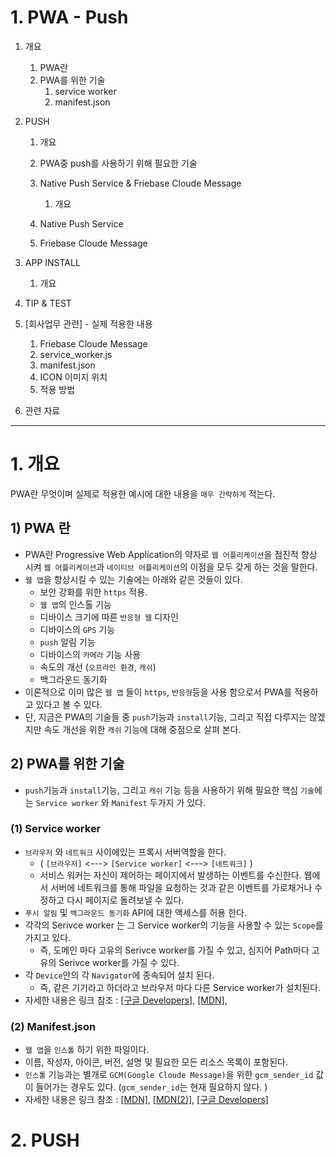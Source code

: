 # 1. PWA - Push 
1. 개요
    1. PWA란
    2. PWA를 위한 기술
        1. service worker
        2. manifest.json
2. PUSH
    1. 개요
    2. PWA중 push를 사용하기 위해 필요한 기술 
    3. Native Push Service & Friebase Cloude Message
        1. 개요 
    4. Native Push Service
    
    5. Friebase Cloude Message

2. APP INSTALL
    1. 개요

3. TIP & TEST

4. [회사업무 관련] - 실제 적용한 내용
    1. Friebase Cloude Message
    2. service_worker.js
    3. manifest.json
    4. ICON 이미지 위치
    5. 적용 방법

5. 관련 자료

---  

# 1. 개요
PWA란 무엇이며 실제로 적용한 예시에 대한 내용을 `매우 간략하게` 적는다. 

## 1) PWA 란
- PWA란 Progressive Web Application의 약자로 `웹 어플리케이션`을 점진적 향상 시켜 `웹 어플리케이션`과 `네이티브 어플리케이션`의 이점을 모두 갖게 하는 것을 말한다. 
- `웹 앱`을 향상시킬 수 있는 기술에는 아래와 같은 것들이 있다.  
    - 보안 강화를 위한 `https` 적용.
    - `웹 앱`의 인스톨 기능
    - 디바이스 크기에 따른 `반응형 웹` 디자인
    - 디바이스의 `GPS` 기능 
    - `push` 알림 기능 
    - 디바이스의 `카메라` 기능 사용
    - 속도의 개선 (`오프라인 환경`, `캐쉬`)
    - 백그라운드 동기화
- 이론적으로 이미 많은 `웹 앱` 들이 `https`, `반응형`등을 사용 함으로서 PWA를 적용하고 있다고 볼 수 있다. 
- 단, 지금은 PWA의 기술들 중 `push`기능과 `install`기능, 그리고 직접 다루지는 않겠지만 속도 개선을 위한 `캐쉬` 기능에 대해 중점으로 살펴 본다. 

## 2) PWA를 위한 기술
-  `push`기능과 `install`기능, 그리고 `캐쉬` 기능 등을 사용하기 위해 필요한 핵심 `기술`에는 `Service worker` 와 `Manifest` 두가지 가 있다.

### (1) Service worker
- `브라우저` 와 `네트워크` 사이에있는 프록시 서버역할을 한다.
    - ( `[브라우저]` <---> `[Service worker]` <---> `[네트워크]` )
    - 서비스 워커는 자신이 제어하는 페이지에서 발생하는 이벤트를 수신한다. 웹에서 서버에 네트워크를 통해 파일을 요청하는 것과 같은 이벤트를 가로채거나 수정하고 다시 페이지로 돌려보낼 수 있다. 
- `푸시 알림` 및 `백그라운드 동기화` API에 대한 액세스를 허용 한다. 
- 각각의 Serivce worker 는 그 Service worker의 기능을 사용할 수 있는 `Scope`를 가지고 있다. 
    - 즉, 도메인 마다 고유의 Serivce worker를 가질 수 있고, 심지어 Path마다 고유의 Serivce worker를 가질 수 있다.
- 각 `Device`안의 각 `Navigator`에 종속되어 설치 된다.
    - 즉, 같은 기기라고 하더라고 브라우저 마다 다른 Service worker가 설치된다. 
- 자세한 내용은 링크 참조 : [[구글 Developers]](https://developers.google.com/web/fundamentals/primers/service-workers/?hl=ko), [[MDN]](https://developer.mozilla.org/ko/docs/Web/API/Service_Worker_API), 


### (2) Manifest.json
- `웹 앱`을 `인스톨` 하기 위한 파일이다. 
- 이름, 작성자, 아이콘, 버전, 설명 및 필요한 모든 리소스 목록이 포함된다.
- `인스톨` 기능과는 별개로 `GCM(Google Cloude Message)`을 위한 `gcm_sender_id` 값이 들어가는 경우도 있다. (`gcm_sender_id`는 현재 필요하지 않다. ) 
- 자세한 내용은 링크 참조 : [[MDN]](https://developer.mozilla.org/en-US/docs/Web/Manifest), [[MDN(2)]](https://developer.mozilla.org/ko/docs/Web/Progressive_web_apps/Installable_PWAs), [[구글 Developers]](https://developers.google.com/web/fundamentals/codelabs/your-first-pwapp/?hl=ko)

# 2. PUSH 
